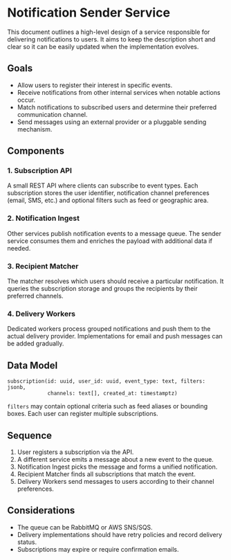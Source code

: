 # Notification Sender Service

This document outlines a high-level design of a service responsible for delivering notifications to users. It aims to keep the description short and clear so it can be easily updated when the implementation evolves.

## Goals

* Allow users to register their interest in specific events.
* Receive notifications from other internal services when notable actions occur.
* Match notifications to subscribed users and determine their preferred communication channel.
* Send messages using an external provider or a pluggable sending mechanism.

## Components

### 1. Subscription API

A small REST API where clients can subscribe to event types. Each subscription stores the user identifier, notification channel preferences (email, SMS, etc.) and optional filters such as feed or geographic area.

### 2. Notification Ingest

Other services publish notification events to a message queue. The sender service consumes them and enriches the payload with additional data if needed.

### 3. Recipient Matcher

The matcher resolves which users should receive a particular notification. It queries the subscription storage and groups the recipients by their preferred channels.

### 4. Delivery Workers

Dedicated workers process grouped notifications and push them to the actual delivery provider. Implementations for email and push messages can be added gradually.

## Data Model

```
subscription(id: uuid, user_id: uuid, event_type: text, filters: jsonb,
             channels: text[], created_at: timestamptz)
```

`filters` may contain optional criteria such as feed aliases or bounding boxes. Each user can register multiple subscriptions.

## Sequence

1. User registers a subscription via the API.
2. A different service emits a message about a new event to the queue.
3. Notification Ingest picks the message and forms a unified notification.
4. Recipient Matcher finds all subscriptions that match the event.
5. Delivery Workers send messages to users according to their channel preferences.

## Considerations

* The queue can be RabbitMQ or AWS SNS/SQS.
* Delivery implementations should have retry policies and record delivery status.
* Subscriptions may expire or require confirmation emails.

